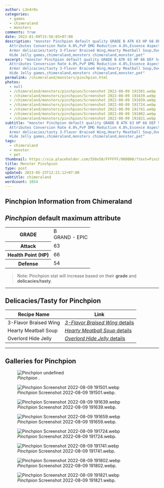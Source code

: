 ```yaml
---
author: L3n4r0x
categories:
  - games
  - chimeraland
  - monsters
comments: true
date: 2022-01-09T15:56:03+07:00
description: "monster Pinchpion default quality GRADE B ATK 63 HP 66 DEF 54
  Attributes Conversion Rate 4.0%,PvP DMG Reduction 4.8%,Essence Aspect: Drought
  Armor delicacies/tasty 3-Flavor Braised Wing,Hearty Meatball Soup,Overlord
  Hide Jelly games,chimeraland,monsters chimeraland,monster,pet"
excerpt: "monster Pinchpion default quality GRADE B ATK 63 HP 66 DEF 54
  Attributes Conversion Rate 4.0%,PvP DMG Reduction 4.8%,Essence Aspect: Drought
  Armor delicacies/tasty 3-Flavor Braised Wing,Hearty Meatball Soup,Overlord
  Hide Jelly games,chimeraland,monsters chimeraland,monster,pet"
permalink: /chimeraland/monsters/pinchpion.html
photos:
  - null
  - /chimeraland/monsters/pinchpion/Screenshot 2022-08-09 191501.webp
  - /chimeraland/monsters/pinchpion/Screenshot 2022-08-09 191639.webp
  - /chimeraland/monsters/pinchpion/Screenshot 2022-08-09 191659.webp
  - /chimeraland/monsters/pinchpion/Screenshot 2022-08-09 191724.webp
  - /chimeraland/monsters/pinchpion/Screenshot 2022-08-09 191741.webp
  - /chimeraland/monsters/pinchpion/Screenshot 2022-08-09 191802.webp
  - /chimeraland/monsters/pinchpion/Screenshot 2022-08-09 191821.webp
subtitle: "monster Pinchpion default quality GRADE B ATK 63 HP 66 DEF 54
  Attributes Conversion Rate 4.0%,PvP DMG Reduction 4.8%,Essence Aspect: Drought
  Armor delicacies/tasty 3-Flavor Braised Wing,Hearty Meatball Soup,Overlord
  Hide Jelly games,chimeraland,monsters chimeraland,monster,pet"
tags:
  - chimeraland
  - monster
  - pet
thumbnail: https://via.placeholder.com/550x50/FFFFFF/000000/?text=Pinchpion
title: Monster Pinchpion
type: post
updated: 2023-05-25T12:21:12+07:00
webtitle: chimeraland
wordcount: 1654
---
```


<link
  rel="stylesheet"
  href="https://rawcdn.githack.com/dimaslanjaka/Web-Manajemen/870a349/css/bootstrap-5-3-0-alpha3-wrapper.css"
/>
<section id="bootstrap-wrapper">
  <div data-bs-theme="dark">
    <h2>Pinchpion Information from Chimeraland</h2>
    <h2 id="attribute"><i>Pinchpion</i> default maximum attribute</h2>
    <div class="row">
      <div class="col mb-2">
        <div class="card">
          <div class="card-body">
            <table>
              <tr>
                <th>GRADE</th>
                <td>B <br /><span class="text-purple">GRAND - EPIC</span></td>
              </tr>
              <tr>
                <th>Attack</th>
                <td>63</td>
              </tr>
              <tr>
                <th>Health Point (HP)</th>
                <td>66</td>
              </tr>
              <tr>
                <th>Defense</th>
                <td>54</td>
              </tr>
            </table>
          </div>
        </div>
      </div>
    </div>
    <blockquote class="bd-callout bd-callout-warning">
      Note: Pinchpion stat will increase based on their <b>grade</b> and
      <b>delicacies/tasty</b>.
    </blockquote>
    <hr />
    <h2 id="delicacies">Delicacies/Tasty for Pinchpion</h2>
    <div class="card">
      <div class="card-body">
        <div class="table-responsive">
          <table class="table table-striped">
            <thead>
              <tr>
                <th>Recipe Name</th>
                <th>Link</th>
              </tr>
            </thead>
            <tbody>
              <tr>
                <td>3-Flavor Braised Wing</td>
                <td>
                  <a
                    href="#"
                    class="text-primary"
                    title="Click here to view recipe 3-Flavor Braised Wing details"
                    ><i>3-Flavor Braised Wing</i> details</a
                  >
                </td>
              </tr>
              <tr>
                <td>Hearty Meatball Soup</td>
                <td>
                  <a
                    href="https://www.webmanajemen.com/chimeraland/recipes/hearty-meatball-soup.html"
                    class="text-primary"
                    title="Click here to view recipe Hearty Meatball Soup details"
                    ><i>Hearty Meatball Soup</i> details</a
                  >
                </td>
              </tr>
              <tr>
                <td>Overlord Hide Jelly</td>
                <td>
                  <a
                    href="https://www.webmanajemen.com/chimeraland/recipes/overlord-hide-jelly.html"
                    class="text-primary"
                    title="Click here to view recipe Overlord Hide Jelly details"
                    ><i>Overlord Hide Jelly</i> details</a
                  >
                </td>
              </tr>
            </tbody>
          </table>
        </div>
      </div>
    </div>
    <hr />
    <div id="gallery">
      <h2>Galleries for Pinchpion</h2>
      <div class="row">
        <div class="col-lg-6 col-12">
          <figure>
            <img
              src="https://www.webmanajemen.com/undefined"
              alt="Pinchpion undefined"
            />
            <figcaption style="word-wrap: break-word">
              <i>Pinchpion</i> .
            </figcaption>
          </figure>
        </div>
        <div class="col-lg-6 col-12">
          <figure>
            <img
              src="https://www.webmanajemen.com/chimeraland/monsters/pinchpion/Screenshot%202022-08-09%20191501.webp"
              alt="Pinchpion Screenshot 2022-08-09 191501.webp"
            />
            <figcaption style="word-wrap: break-word">
              <i>Pinchpion</i> Screenshot 2022-08-09 191501.webp.
            </figcaption>
          </figure>
        </div>
        <div class="col-lg-6 col-12">
          <figure>
            <img
              src="https://www.webmanajemen.com/chimeraland/monsters/pinchpion/Screenshot%202022-08-09%20191639.webp"
              alt="Pinchpion Screenshot 2022-08-09 191639.webp"
            />
            <figcaption style="word-wrap: break-word">
              <i>Pinchpion</i> Screenshot 2022-08-09 191639.webp.
            </figcaption>
          </figure>
        </div>
        <div class="col-lg-6 col-12">
          <figure>
            <img
              src="https://www.webmanajemen.com/chimeraland/monsters/pinchpion/Screenshot%202022-08-09%20191659.webp"
              alt="Pinchpion Screenshot 2022-08-09 191659.webp"
            />
            <figcaption style="word-wrap: break-word">
              <i>Pinchpion</i> Screenshot 2022-08-09 191659.webp.
            </figcaption>
          </figure>
        </div>
        <div class="col-lg-6 col-12">
          <figure>
            <img
              src="https://www.webmanajemen.com/chimeraland/monsters/pinchpion/Screenshot%202022-08-09%20191724.webp"
              alt="Pinchpion Screenshot 2022-08-09 191724.webp"
            />
            <figcaption style="word-wrap: break-word">
              <i>Pinchpion</i> Screenshot 2022-08-09 191724.webp.
            </figcaption>
          </figure>
        </div>
        <div class="col-lg-6 col-12">
          <figure>
            <img
              src="https://www.webmanajemen.com/chimeraland/monsters/pinchpion/Screenshot%202022-08-09%20191741.webp"
              alt="Pinchpion Screenshot 2022-08-09 191741.webp"
            />
            <figcaption style="word-wrap: break-word">
              <i>Pinchpion</i> Screenshot 2022-08-09 191741.webp.
            </figcaption>
          </figure>
        </div>
        <div class="col-lg-6 col-12">
          <figure>
            <img
              src="https://www.webmanajemen.com/chimeraland/monsters/pinchpion/Screenshot%202022-08-09%20191802.webp"
              alt="Pinchpion Screenshot 2022-08-09 191802.webp"
            />
            <figcaption style="word-wrap: break-word">
              <i>Pinchpion</i> Screenshot 2022-08-09 191802.webp.
            </figcaption>
          </figure>
        </div>
        <div class="col-lg-6 col-12">
          <figure>
            <img
              src="https://www.webmanajemen.com/chimeraland/monsters/pinchpion/Screenshot%202022-08-09%20191821.webp"
              alt="Pinchpion Screenshot 2022-08-09 191821.webp"
            />
            <figcaption style="word-wrap: break-word">
              <i>Pinchpion</i> Screenshot 2022-08-09 191821.webp.
            </figcaption>
          </figure>
        </div>
      </div>
    </div>
  </div>
</section>